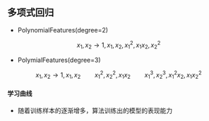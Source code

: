 ## 多项式回归

* PolynomialFeatures(degree=2)

$$
x_1,x_2 \rightarrow 1,x_1,x_2,x_1^2,x_1x_2,x_2^2
$$

* PolymialFeatures(degree=3)

$$
x_1,x_2 \rightarrow 1,x_1,x_2 \qquad x_1^2,x_2^2,x_1x_2 \qquad x_1^3,x_2^3,x_1^2x_2,x_1x_2^2
$$

#### 学习曲线

* 随着训练样本的逐渐增多，算法训练出的模型的表现能力